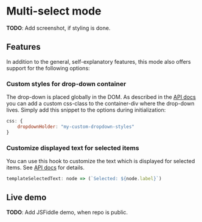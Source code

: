 
# Multi-select mode

**TODO**: Add screenshot, if styling is done.

## Features

In addition to the general, self-explanatory features, this mode also offers support for the following options:

### Custom styles for drop-down container

The drop-down is placed globally in the DOM. As described in the [API docs](interfaces/baseoptions.md#css) you can add a custom css-class to the
container-div where the drop-down lives. Simply add this snippet to the options during initialization:
```js
css: {
    dropdownHolder: "my-custom-dropdown-styles"
}
```

### Customize displayed text for selected items

You can use this hook to customize the text which is displayed for selected items. See [API docs](interfaces/baseoptions.md#templateselectedtext) for details.
```js
templateSelectedText: node => (`Selected: ${node.label}`)
```


## Live demo
**TODO**: Add JSFiddle demo, when repo is public.
